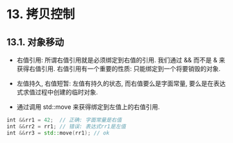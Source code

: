 # 13. 拷贝控制

## 13.1. 对象移动

*   右值引用: 所谓右值引用就是必须绑定到右值的引用. 我们通过 && 而不是 & 来获得右值引用. 右值引用有一个重要的性质: 只能绑定到一个将要销毁的对象.
    
*   左值持久, 右值短暂: 左值有持久的状态, 而右值要么是字面常量, 要么是在表达式求值过程中创建的临时对象.
    
*   通过调用 std::move 来获得绑定到左值上的右值引用.
    
```CPP
int &&rr1 = 42;  // 正确: 字面常量是右值
int &&rr2 = rr1; // 错误: 表达式rr1是左值
int &&rr3 = std::move(rr1); // ok
```